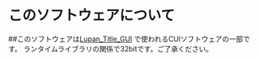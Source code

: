 # このソフトウェアについて 
##このソフトウェアは[Lupan_Title_GUI](https://github.com/kokkiemouse/lupan_title_gui) で使われるCUIソフトウェアの一部です。 ランタイムライブラリの関係で32bitです。ご了承ください。

